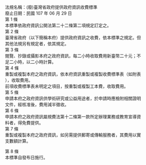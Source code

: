 法規名稱：(廢)臺灣省政府提供政府資訊收費標準  
廢止日期：民國 107 年 06 月 29 日  
第 1 條  
本標準依政府資訊公開法第二十二條第二項規定訂定之。  
第 2 條  
臺灣省政府（以下簡稱本府）提供政府資訊之收費，依本標準之規定。但  
其他法規另有規定者，依其規定。  
第 3 條  
閱覽、抄錄或攝影本府之政府資訊，每二小時收取費用新臺幣二十元；不  
足二小時，以二小時計算。  
第 4 條  
重製或複製本府之政府資訊，依本府資訊重製或複製收費標準表（如附表  
），收取費用。  
前項收費標準表未明定之項目，按重製或複製工本費，收取費用。  
第 5 條  
申請本府之政府資訊供學術研究或公益用途者，於申請時應檢附相關證明  
文件，經核准後，費用減半徵收。  
第 6 條  
申請本府之政府資訊屬規費法第十二條第一款所定辦理業務或教育宣導資  
料者，得免費提供。  
第 7 條  
重製或複製本府之政府資訊，如另需提供郵寄或傳輸服務者，其費用以實  
支數額計算。  


第 8 條  
本標準自發布日施行。  


